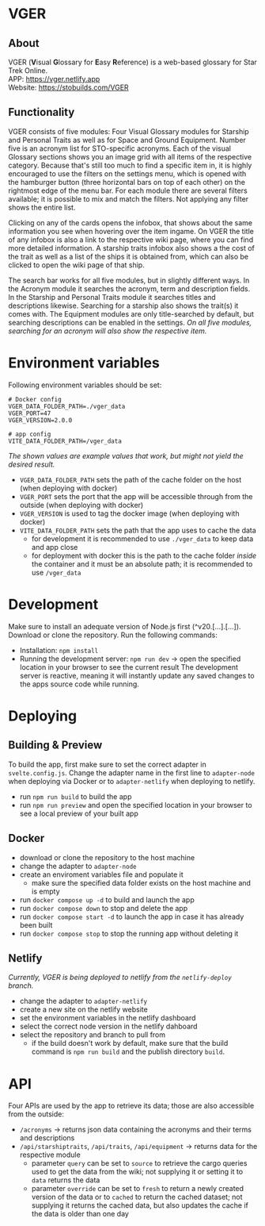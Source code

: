 # VGER
## About

VGER (**V**isual **G**lossary for **E**asy **R**eference) is a web-based glossary for Star Trek Online.<br>
APP: https://vger.netlify.app <br>
Website: https://stobuilds.com/VGER <br>

## Functionality
VGER consists of five modules: Four Visual Glossary modules for Starship and Personal Traits as well as for  Space and Ground Equipment. Number five is an acronym list for STO-specific acronyms. Each of the visual Glossary sections shows you an image grid with all items of the respective category. Because that's still too much to find a specific item in, it is highly encouraged to use the filters on the settings menu, which is opened with the hamburger button (three horizontal bars on top of each other) on the rightmost edge of the menu bar. For each module there are several filters available; it is possible to mix and match the filters. Not applying any filter shows the entire list. 

Clicking on any of the cards opens the infobox, that shows about the same information you see when hovering over the item ingame. On VGER the title of any infobox is also a link to the respective wiki page, where you can find more detailed information. A starship traits infobox also shows a the cost of the trait as well as a list of the ships it is obtained from, which can also be clicked to open the wiki page of that ship.

The search bar works for all five modules, but in slightly different ways. In the Acronym module it searches the acronym, term and description fields. In the Starship and Personal Traits module it searches titles and descriptions likewise. Searching for a starship also shows the trait(s) it comes with. The Equipment modules are only title-searched by default, but searching descriptions can be enabled in the settings. *On all five modules, searching for an acronym will also show the respective item.*

# Environment variables

Following environment variables should be set:
```
# Docker config
VGER_DATA_FOLDER_PATH=./vger_data
VGER_PORT=47
VGER_VERSION=2.0.0

# app config
VITE_DATA_FOLDER_PATH=/vger_data
```
*The shown values are example values that work, but might not yield the desired result.*

- `VGER_DATA_FOLDER_PATH` sets the path of the cache folder on the host (when deploying with docker)
- `VGER_PORT` sets the port that the app will be accessible through from the outside (when deploying with docker)
- `VGER_VERSION` is used to tag the docker image (when deploying with docker)
- `VITE_DATA_FOLDER_PATH` sets the path that the app uses to cache the data
    - for development it is recommended to use `./vger_data` to keep data and app close
    - for deployment with docker this is the path to the cache folder *inside* the container and it must be an absolute path; it is recommended to use `/vger_data`

# Development

Make sure to install an adequate version of Node.js first (^v20.[...].[...]). Download or clone the repository. Run the following commands:
- Installation: `npm install`
- Running the development server: `npm run dev` -> open the specified location in your browser to see the current result
The development server is reactive, meaning it will instantly update any saved changes to the apps source code while running.

# Deploying
## Building & Preview

To build the app, first make sure to set the correct adapter in `svelte.config.js`. Change the adapter name in the first line to `adapter-node` when deploying via Docker or to `adapter-netlify` when deploying to netlify.
- run `npm run build` to build the app
- run `npm run preview` and open the specified location in your browser to see a local preview of your built app

## Docker

- download or clone the repository to the host machine
- change the adapter to `adapter-node`
- create an enviroment variables file and populate it
    - make sure the specified data folder exists on the host machine and is empty
- run `docker compose up -d` to build and launch the app
- run `docker compose down` to stop and delete the app
- run `docker compose start -d` to launch the app in case it has already been built
- run `docker compose stop` to stop the running app without deleting it

## Netlify
*Currently, VGER is being deployed to netlify from the `netlify-deploy` branch.*
- change the adapter to `adapter-netlify`
- create a new site on the netlify website
- set the environment variables in the netlify dashboard
- select the correct node version in the netlify dahboard
- select the repository and branch to pull from
    - if the build doesn't work by default, make sure that the build command is `npm run build` and the publish directory `build`.

# API

Four APIs are used by the app to retrieve its data; those are also accessible from the outside:
- `/acronyms` -> returns json data containing the acronyms and their terms and descriptions
- `/api/starshiptraits`, `/api/traits`, `/api/equipment` -> returns data for the respective module
    - parameter `query` can be set to `source` to retrieve the cargo queries used to get the data from the wiki; not supplying it or setting it to `data` returns the data
    - parameter `override` can be set to `fresh` to return a newly created version of the data or to `cached` to return the cached dataset; not supplying it returns the cached data, but also updates the cache if the data is older than one day
